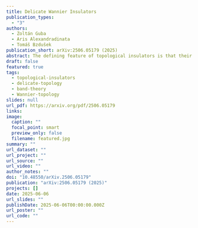 ```yaml
---
title: Delicate Wannier Insulators
publication_types:
  - "3"
authors:
  - Zoltán Guba
  - Aris Alexandradinata
  - Tomáš Bzdušek
publication_short: arXiv:2506.05179 (2025)
abstract: The defining feature of topological insulators is that their valence states are not continuously deformable to a suitably defined atomic limit without breaking the symmetry or closing the energy gap. When the atomic limit is given by symmetric exponentially-localized Wannier orbitals, one finds stable and fragile topological insulators characterized by robust bulk-boundary correspondence. More recently, delicate topological insulators (DIs) have been introduced, whose metallic states are guaranteed only at sharply terminated edges and surfaces. Although Wannierizable, their Wannier orbitals necessarily span multiple unit cells, thus refining the notion of the atomic limit. In this work, we extend delicate topological invariants from Bloch states to hybrid Wannier functions. The resulting models, dubbed delicate Wannier insulators (DWIs), are deformable to unicellular atomic limit in the absence of edges and surfaces; nevertheless, they exhibit obstructions to such deformations as well as topological boundary states in the presence of sharply terminated hinges and corners. We present a layering construction that allows us to elevate a DI in $d$ dimensions into a DWI in $d+1$ dimensions. We illustrate the phenomenology of DWIs by deploying the layering construction on three concrete models.
draft: false
featured: true
tags:
  - topological-insulators
  - delicate-topology
  - band-theory
  - Wannier-topology
slides: null
url_pdf: https://arxiv.org/pdf/2506.05179
links:
image:
  caption: ""
  focal_point: smart
  preview_only: false
  filename: featured.jpg
summary: ""
url_dataset: ""
url_project: ""
url_source: ""
url_video: ""
author_notes: ""
doi: "10.48550/arXiv.2506.05179"
publication: "arXiv:2506.05179 (2025)"
projects: []
date: 2025-06-06
url_slides: ""
publishDate: 2025-06-06T00:00:00.000Z
url_poster: ""
url_code: ""
---
```


